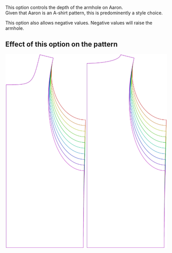 This option controls the depth of the armhole on Aaron.  
Given that Aaron is an A-shirt pattern, this is predominently a style choice.

<Note>

This option also allows negative values. Negative values will raise the armhole.

</Note>


## Effect of this option on the pattern
![This image shows the effect of this option by superimposing several variants that have a different value for this option](aaron_armholedrop_sample.svg "Effect of this option on the pattern")